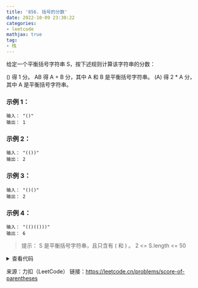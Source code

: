 ```yaml
---
title: '856. 括号的分数'
date: 2022-10-09 23:30:22
categories:
- leetcode
mathjax: true
tag:
- 栈
---
```


给定一个平衡括号字符串 S，按下述规则计算该字符串的分数：

() 得 1 分。
AB 得 A + B 分，其中 A 和 B 是平衡括号字符串。
(A) 得 2 * A 分，其中 A 是平衡括号字符串。

### 示例 1：
```
输入： "()"
输出： 1
```
### 示例 2：
```
输入： "(())"
输出： 2
```
### 示例 3：
```
输入： "()()"
输出： 2
```
### 示例 4：
```
输入： "(()(()))"
输出： 6
```

> 提示：
S 是平衡括号字符串，且只含有 ( 和 ) 。
2 <= S.length <= 50
<details><summary>查看代码</summary><pre><code>
class Solution {
public:
    int scoreOfParentheses(string s) {
        stack<int> strStack;
        strStack.push(0); // 添加哨兵，虚拟最外层括号
        for (int i = 0; i < s.size(); i++) {
            if (s[i] == '(') {
                strStack.push(0); // 初始分数为0
            }
            else {
                int cur = strStack.top(); // 当前括号当前分数
                strStack.pop();
                int lcur = strStack.top(); // 外层括号当前分数
                strStack.pop();
                strStack.push(lcur + max(cur * 2, 1)); // 将当前括号分数累加至外层括号
            }
        }
        return strStack.top();
    }
};
</code></pre></details>

来源：力扣（LeetCode）
链接：https://leetcode.cn/problems/score-of-parentheses